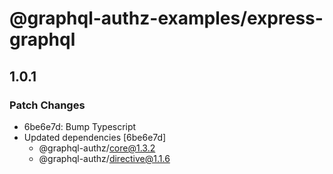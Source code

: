 # @graphql-authz-examples/express-graphql

## 1.0.1

### Patch Changes

- 6be6e7d: Bump Typescript
- Updated dependencies [6be6e7d]
  - @graphql-authz/core@1.3.2
  - @graphql-authz/directive@1.1.6
